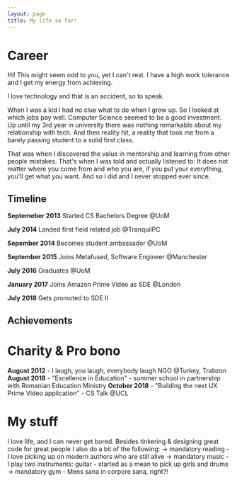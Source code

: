 ```yaml
---
layout: page
title: My life so far!
---
```


# Career

Hi! This might seem odd to you, yet I can't rest. I have a high work tolerance and I get my energy from achieving. 

I love technology and that is an accident, so to speak. 

When I was a kid I had no clue what to do when I grow up. So I looked at which jobs pay well. Computer Science seemed to be a good investment. Up until my 3rd year in university there was nothing remarkable about my relationship with tech. And then reality hit, a reality that took me from a barely passing student to a solid first class. 

That was when I discovered the value in mentorship and learning from other people mistakes. That's when I was told and actually listened to: It does not matter where you come from and who you are, if you put your everything, you'll get what you want. And so I did and I never stopped ever since.

## Timeline

__Septemeber 2013__ Started CS Bachelors Degree @UoM

__July 2014__ Landed first field related job @TranquilPC

__Sepember 2014__ Becomes student ambassador @UoM

__September 2015__ Joins Metafused, Software Engineer @Manchester

__July 2016__ Graduates @UoM

__January 2017__ Joins Amazon Prime Video as SDE @London

__July 2018__ Gets promoted to SDE II

## Achievements


# Charity & Pro bono

__August 2012__ - I laugh, you laugh, everybody laugh NGO @Turkey, Trabzon
__August 2018__ - "Excellence in Education" - summer school in partnership with Romanian Education Ministry
__October 2018__ - "Building the next UX Prime Video application" - CS Talk @UCL

# My stuff

I love life, and I can never get bored. Besides tinkering & designing great code for great people I also do a bit of the following:
  -> mandatory reading - I love picking up on modern authors who are still alive
  -> mandatory music - I play two instruments: guitar - started as a mean to pick up girls and drums
  -> mandatory gym - Mens sana in corpore sana, right?!



